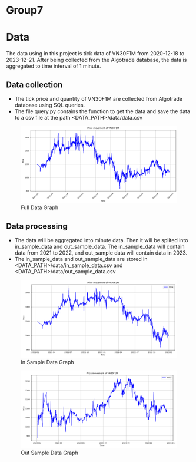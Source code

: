 # Group7

# Data

The data using in this project is tick data of VN30F1M from 2020-12-18 to 2023-12-21. After being collected from the Algotrade database, the data is aggregated to time interval of 1 minute.

## Data collection

- The tick price and quantity of VN30F1M are collected from Algotrade database using SQL queries.
- The file query.py contains the function to get the data and save the data to a csv file at the path <DATA_PATH>/data/data.csv

<figure>
  <img src="graph/data.png" alt="data" style="width:600px">
  <figcaption>Full Data Graph</figcaption>
</figure>

## Data processing

- The data will be aggregated into minute data. Then it will be splited into in_sample_data and out_sample_data. The in_sample_data will contain data from 2021 to 2022, and out_sample data will contain data in 2023.
- The in_sample_data and out_sample_data are stored in <DATA_PATH>/data/in_sample_data.csv and <DATA_PATH>/data/out_sample_data.csv

<figure>
  <img src="graph/in_sample_data.png" alt="in_sample_data" style="width:600px">
  <figcaption>In Sample Data Graph</figcaption>
</figure>

<figure>
  <img src="graph/out_sample_data.png" alt="out_sample_data" style="width:600px">
  <figcaption>Out Sample Data Graph</figcaption>
</figure>
